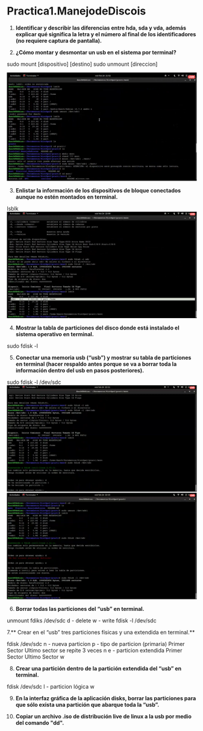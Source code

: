 # Practica1.ManejodeDiscois

1. **Identificar y describir las diferencias entre hda, sda y vda, además explicar qué significa la letra y el número al final de los identificadores (no requiere captura de pantalla).**





2. **¿Cómo montar y desmontar un usb en el sistema por terminal?**

sudo mount [dispositivo] [destino]
sudo unmount [direccion]

![alt text](https://github.com/daerksun/Practica1.ManejodeDiscos/blob/main/Imagenes/1.png "Im1")

3. **Enlistar la información de los dispositivos de bloque conectados aunque no estén montados en terminal.**

lsblk
![alt text](https://github.com/daerksun/Practica1.ManejodeDiscos/blob/main/Imagenes/6.png "Im2")

4. **Mostrar la tabla de particiones del disco donde está instalado el sistema operativo en terminal.**

sudo fdisk -l

5. **Conectar una memoria usb (“usb”) y mostrar su tabla de particiones en terminal (hacer respaldo antes porque se va a borrar toda la información dentro del usb en pasos posteriores).**

sudo fdisk -l /dev/sdc
![alt text](https://github.com/daerksun/Practica1.ManejodeDiscos/blob/main/Imagenes/7.png "Im4")
![alt text](https://github.com/daerksun/Practica1.ManejodeDiscos/blob/main/Imagenes/9.png "Im5")

6. **Borrar todas las particiones del “usb” en terminal.**

unmount
fdiks /dev/sdc
d - delete
w - write
fdisk -l /dev/sdc



7.** Crear en el “usb” tres particiones físicas y una extendida en terminal.**

fdisk /dev/sdc
n - nueva particion
p - tipo de particion (primaria)
Primer Sector
Ultimo sector
se repite 3 veces
n
e - particion extendida
Primer Sector
Ultimo Sector
w

8. **Crear una partición dentro de la partición extendida del “usb” en terminal.**

fdisk /dev/sdc
l - particion lógica
w

9. **En la interfaz gráfica de la aplicación disks, borrar las particiones para que sólo exista una
partición que abarque toda la “usb”.**


10. **Copiar un archivo .iso de distribución live de linux a la usb por medio del comando "dd".**


